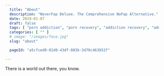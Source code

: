 ```yaml
---
  title: "About"
  description: "NeverFap Deluxe. The Comprehensive NoFap Alternative."
  date: 2019-01-07
  draft: false
  tags: [ "porn addiction", "porn recovery", "addiction recovery", "addiction", "awareness", "nofap", "neverfap", "neverfap deluxe" ]
  categories: [ "" ]
  # image: "/images/face.jpg"
  slug: "about"

  pageId: "a5cfced0-81d0-43df-803b-3d70c463852f"
  
---
```


There is a world out there, you know.